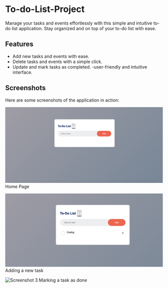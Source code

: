 # To-do-List-Project

Manage your tasks and events effortlessly with this simple and intuitive to-do list application. Stay organized and on top of your to-do list with ease.

## Features

- Add new tasks and events with ease.
- Delete tasks and events with a simple click.
- Update and mark tasks as completed.
-user-friendly and intuitive interface.

## Screenshots

Here are some screenshots of the application in action:

![Screenshot 1](screenshots/main_screen.png)
Home Page

![Screenshot 2](screenshots/adding_task.png)
Adding a new task

![Screenshot 3](screenshots/updating_task.png)
Marking a task as done

